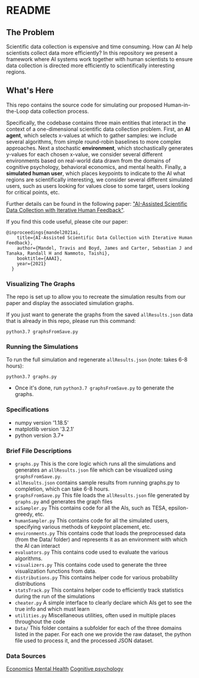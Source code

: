 # README #

## The Problem ##

Scientific data collection is expensive and time consuming.  How can AI help scientists collect data more efficiently?  In this repository we present a framework where AI systems work together with human scientists to ensure data collection is directed more efficiently to scientifically interesting regions.


## What's Here ##

This repo contains the source code for simulating our proposed Human-in-the-Loop data collection process.

Specifically, the codebase contains three main entities that interact in the context of a one-dimensional scientific data collection problem.  First, an **AI agent**, which selects x-values at which to gather samples: we include several algorithms, from simple round-robin baselines to more complex approaches.  Next a stochastic **environment**, which stochastically generates y-values for each chosen x-value, we consider several different environments based on real-world data drawn from the domains of cognitive psychology, behavioral economics, and mental health.  Finally, a **simulated human user**, which places keypoints to indicate  to the AI what regions are scientifically interesting, we consider several different simulated users, such as users looking for values close to some target, users looking for critical points, etc.


  Further details can be found in the following paper:  ["AI-Assisted Scientific Data Collection with Iterative Human Feedback"](http://datadrivengame.science/aaai21).

  If you find this code useful, please cite our paper:
  ```
  @inproceedings{mandel2021ai,
      title={AI-Assisted Scientific Data Collection with Iterative Human Feedback},
      author={Mandel, Travis and Boyd, James and Carter, Sebastian J and Tanaka, Randall H and Nammoto, Taishi},
      booktitle={AAAI},
      year={2021}
    }
  ```


### Visualizing The Graphs ###

The repo is set up to allow you to recreate the simulation results from our paper and display the associated simulation graphs.

If you just want to generate the graphs from the saved `allResults.json` data that is already in this repo, please run this command:

`python3.7 graphsFromSave.py`

### Running the Simulations ###

To run the full simulation and regenerate `allResults.json` (note: takes 6-8 hours):

`python3.7 graphs.py`

* Once it's done, run `python3.7 graphsFromSave.py` to generate the graphs.


### Specifications ###

* numpy version '1.18.5'
* matplotlib version '3.2.1'
* python version 3.7+

### Brief File Descriptions  ###

* `graphs.py` This is the core logic which runs all the simulations and generates an `allResults.json` file which can be visualized using `graphsFromSave.py`.
* `allResults.json` contains sample results from running graphs.py to completion, which can take 6-8 hours.
* `graphsFromSave.py` This file loads the `allResults.json` file generated by `graphs.py` and generates the graph files
* `aiSampler.py` This contains code for all the AIs, such as TESA, epsilon-greedy, etc.
* `humanSampler.py` This contains code for all the simulated users, specifying various methods of keypoint placement, etc.
* `environments.py` This contains code that loads the preprocessed data (from the Data/ folder) and represents it as an environment with which the AI can interact
* `evaluators.py` This contains code used to evaluate the various algorithms.
* `visualizers.py` This contains code used to generate the three visualization functions from data.
* `distributions.py` This contains helper code for various probability distributions
* `statsTrack.py` This contains helper code to efficiently track statistics during the run of the simulations
* `cheater.py` A simple interface to clearly declare which AIs get to see the true info and which must learn
* `utilities.py` Miscellaneous utilities, often used in multiple places throughout the code
* `Data/` This folder contains a subfolder for each of the three domains listed in the paper. For each one we provide the raw dataset, the python file used to process it, and the processed JSON dataset.

### Data Sources ###

[Economics](https://www.kaggle.com/neuromusic/avocado-prices)
[Mental Health](https://www.kaggle.com/osmi/mental-health-in-tech-2016)
[Cognitive psychology](https://www.psychdata.de/index.php?main=search&sub=browse&id=pdpr99ve20&lang=eng)



